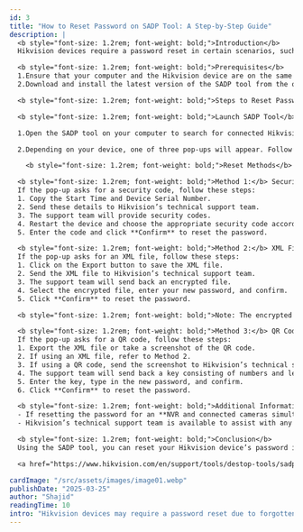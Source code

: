 ```yaml
---
id: 3
title: "How to Reset Password on SADP Tool: A Step-by-Step Guide"
description: |
  <b style="font-size: 1.2rem; font-weight: bold;">Introduction</b>
  Hikvision devices require a password reset in certain scenarios, such as forgotten credentials or security updates. The SADP (Search Active Device Protocol) tool offers multiple ways to reset the password efficiently. This guide provides a step-by-step process to help you reset your Hikvision device password using SADP.

  <b style="font-size: 1.2rem; font-weight: bold;">Prerequisites</b>  
  1.Ensure that your computer and the Hikvision device are on the same subnet.
  2.Download and install the latest version of the SADP tool from the official Hikvision website.

  <b style="font-size: 1.2rem; font-weight: bold;">Steps to Reset Password</b>

  <b style="font-size: 1.2rem; font-weight: bold;">Launch SADP Tool</b>

  1.Open the SADP tool on your computer to search for connected Hikvision devices. Once the tool detects your device, select it and click on Forget Password.

  2.Depending on your device, one of three pop-ups will appear. Follow the corresponding method based on the prompt displayed.

    <b style="font-size: 1.2rem; font-weight: bold;">Reset Methods</b>

  <b style="font-size: 1.2rem; font-weight: bold;">Method 1:</b> Security Code
  If the pop-up asks for a security code, follow these steps: 
  1. Copy the Start Time and Device Serial Number.  
  2. Send these details to Hikvision’s technical support team.  
  3. The support team will provide security codes.  
  4. Restart the device and choose the appropriate security code according to the device’s current time.  
  5. Enter the code and click **Confirm** to reset the password.  

  <b style="font-size: 1.2rem; font-weight: bold;">Method 2:</b> XML File
  If the pop-up asks for an XML file, follow these steps: 
  1. Click on the Export button to save the XML file.  
  2. Send the XML file to Hikvision’s technical support team.  
  3. The support team will send back an encrypted file.  
  4. Select the encrypted file, enter your new password, and confirm.  
  5. Click **Confirm** to reset the password.  

  <b style="font-size: 1.2rem; font-weight: bold;">Note: The encrypted file is valid for 48 hours.</b>   

  <b style="font-size: 1.2rem; font-weight: bold;">Method 3:</b> QR Code
  If the pop-up asks for a QR code, follow these steps: 
  1. Export the XML file or take a screenshot of the QR code.  
  2. If using an XML file, refer to Method 2.  
  3. If using a QR code, send the screenshot to Hikvision’s technical support team.  
  4. The support team will send back a key consisting of numbers and letters (8 bytes).  
  5. Enter the key, type in the new password, and confirm.  
  6. Click **Confirm** to reset the password.  

  <b style="font-size: 1.2rem; font-weight: bold;">Additional Information</b>  
  - If resetting the password for an **NVR and connected cameras simultaneously**, select the **Reset Network Cameras' Passwords** option.  
  - Hikvision’s technical support team is available to assist with any issues during the reset process.  

  <b style="font-size: 1.2rem; font-weight: bold;">Conclusion</b>  
  Using the SADP tool, you can reset your Hikvision device’s password in three different ways: via security code, XML file, or QR code. By following these methods, you can restore access to your device securely and efficiently.  

  <a href="https://www.hikvision.com/en/support/tools/destop-tools/sadp-for-windows/" target="_blank">For more information, click here to visit Hikvision’s official support page</a>.  

cardImage: "/src/assets/images/image01.webp"
publishDate: "2025-03-25"
author: "Shajid"
readingTime: 10
intro: "Hikvision devices may require a password reset due to forgotten credentials or security updates, and the SADP (Search Active Device Protocol) tool offers an efficient way to do this. This guide provides a step-by-step process to help you reset your Hikvision device password using SADP."
---
```

